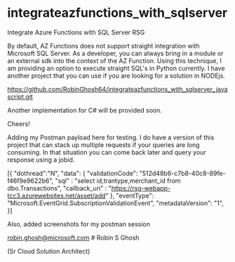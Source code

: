 # integrateazfunctions_with_sqlserver
Integrate Azure Functions with SQL Server RSG

By default, AZ Functions does not support straight integration with Microsoft SQL Server. As a developer, you can always bring in a module or an external sdk into the context of the AZ Function. Using this technique, I am providing an option to execute straight SQL's in  Python currently. I have another project that you can use if you are looking for a solution in NODEjs. 

https://github.com/RobinGhosh64/integrateazfunctions_with_sqlserver_javascript.git

Another implementation for C# will be provided soon.

Cheers!

Adding my Postman payload here for testing. I do have a version of this project that can stack up multiple requests if your queries are long consuming. In that situation you can come back later and query your response using a jobid.

[{
    "dothread":"N",
    "data": {
      "validationCode": "512d48b6-c7b8-40c8-89fe-f46f9e9622b6",
      "sql" : "select id,trantype,merchant_id from dbo.Transactions",
      "callback_uri" : "https://rsg-webapp-tcc3.azurewebsites.net/asset/add"
    },
    "eventType": "Microsoft.EventGrid.SubscriptionValidationEvent",
    "metadataVersion": "1",
 }]

Also, added screenshots for my postman session

robin.ghosh@microsoft.com   # Robin S Ghosh

(Sr Cloud Solution Architect)

